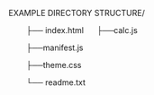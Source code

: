 EXAMPLE DIRECTORY STRUCTURE/

        ├── index.html
        ├──calc.js

        ├──manifest.js

        ├──theme.css

        └── readme.txt


